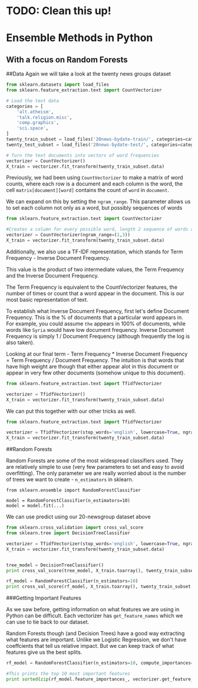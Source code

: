 # TODO: Clean this up!

# Ensemble Methods in Python
## With a focus on Random Forests

##Data
Again we will take a look at the twenty news groups dataset

```Python
from sklearn.datasets import load_files
from sklearn.feature_extraction.text import CountVectorizer

# Load the text data
categories = [
    'alt.atheism',
    'talk.religion.misc',
    'comp.graphics',
    'sci.space',
]
twenty_train_subset = load_files('20news-bydate-train/', categories=categories, charset='latin-1')
twenty_test_subset = load_files('20news-bydate-test/', categories=categories, charset='latin-1')

# Turn the text documents into vectors of word frequencies
vectorizer = CountVectorizer()
X_train = vectorizer.fit_transform(twenty_train_subset.data)
```

Previously, we had been using `CountVectorizer` to make a matrix of word counts, where each row is a document and each column is the word, the cell `matrix[document][word]` contains the count of `word` in `document`.

We can expand on this by setting the `ngram_range`.  This parameter allows us to set each column not only as a word, but possibly sequences of words

```Python
from sklearn.feature_extraction.text import CountVectorizer

#Creates a column for every possible word, length 2 sequence of words and length 3 sequence of words
vectorizer = CountVectorizer(ngram_range=(1,3))
X_train = vectorizer.fit_transform(twenty_train_subset.data)

```

Additionally, we also use a TF-IDF representation, which stands for Term Frequency - Inverse Document Frequency.

This value is the product of two intermediate values, the Term Frequency and the Inverse Document Frequency.

The Term Frequency is equivalent to the CountVectorizer features, the number of times or count that a word appear in the document.  This is our most basic representation of text.

To establish what Inverse Document Frequency, first let's define Document Frequency.  This is the % of documents that a particular word appears in.  For example, you could assume `the` appears in 100% of documents, while words like `Syria` would have low document frequency.  Inverse Document Frequency is simply 1 / Document Frequency (although frequently the log is also taken). 

Looking at our final term - Term Frequency * Inverse Document Frequency = Term Frequency / Document Frequency.  The intuition is that words that have high weight are though that either appear alot in this document or appear in very few other documents (somehow unique to this document).

```Python
from sklearn.feature_extraction.text import TfidfVectorizer

vectorizer = TfidfVectorizer()
X_train = vectorizer.fit_transform(twenty_train_subset.data)
```

We can put this together with our other tricks as well.
```Python
from sklearn.feature_extraction.text import TfidfVectorizer

vectorizer = TfidfVectorizer(stop_words='english', lowercase=True, ngram_range=(1,5))
X_train = vectorizer.fit_transform(twenty_train_subset.data)
```

##Random Forests

Random Forests are some of the most widespread classifiers used.  They are relatively simple to use (very few parameters to set and easy to avoid overfitting).  The only parameter we are really worried about is the number of trees we want to create - `n_estimators` in sklearn.

```
from sklearn.ensemble import RandomForestClassifier

model = RandomForestClassifier(n_estimators=10)
model = model.fit(...)
```

We can use predict using our 20-newsgroup dataset above
```Python 
from sklearn.cross_validation import cross_val_score
from sklearn.tree import DecisionTreeClassifier

vectorizer = TfidfVectorizer(stop_words='english', lowercase=True, ngram_range=(1,1), min_df=1)
X_train = vectorizer.fit_transform(twenty_train_subset.data)


tree_model = DecisionTreeClassifier()
print cross_val_score(tree_model, X_train.toarray(), twenty_train_subset.target)

rf_model = RandomForestClassifier(n_estimators=10)
print cross_val_score(rf_model, X_train.toarray(), twenty_train_subset.target)
```
###Getting Important Features

As we saw before, getting information on what features we are using in Python can be difficult.  Each vectorizer has `get_feature_names` which we can use to tie back to our dataset.

Random Forests though (and Decision Trees) have a good way extracting what features are important.  Unlike we Logistic Regression, we don't have coeffcients that tell us relative impact.  But we can keep track of what features give us the best splits.

```Python
rf_model = RandomForestClassifier(n_estimators=10, compute_importances=True)

#This prints the top 10 most important features
print sorted(zip(rf_model.feature_importances_, vectorizer.get_feature_names()), reverse=True)[:10]
```
